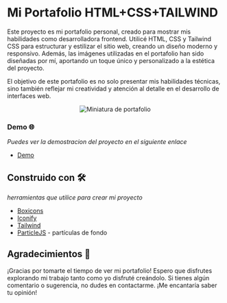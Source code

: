 # Mi Portafolio HTML+CSS+TAILWIND

Este proyecto es mi portafolio personal, creado para mostrar mis habilidades como desarrolladora frontend. Utilicé HTML, CSS y Tailwind CSS para estructurar y estilizar el sitio web, creando un diseño moderno y responsivo. Además, las imágenes utilizadas en el portafolio han sido diseñadas por mí, aportando un toque único y personalizado a la estética del proyecto.

El objetivo de este portafolio es no solo presentar mis habilidades técnicas, sino también reflejar mi creatividad y atención al detalle en el desarrollo de interfaces web.

<p style="text-align:center"><img src="/img/proyects/miniatura.webp" alt="Miniatura de portafolio" /></p>

### Demo 🌐

_Puedes ver la demostracion del proyecto en el siguiente enlace_

-   [Demo](https://mi-portafolio-three-pi.vercel.app/)

## Construido con 🛠️

_herramientas que utilice para crear mi proyecto_

-   [Boxicons](https://boxicons.com/)
-   [Iconify](https://iconify.design/)
-   [Tailwind](https://tailwindcss.com/)
-   [ParticleJS](https://vincentgarreau.com/particles.js/#:~:text=particles.js%20is%20a%20lightweight%20JavaScript) - partículas de fondo

## Agradecimientos 🙌

¡Gracias por tomarte el tiempo de ver mi portafolio! Espero que disfrutes explorando mi trabajo tanto como yo disfruté creándolo. Si tienes algún comentario o sugerencia, no dudes en contactarme. ¡Me encantaría saber tu opinión!
